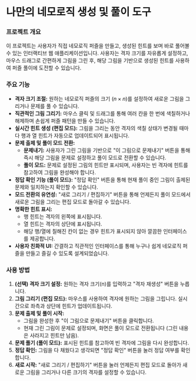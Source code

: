 # 나만의 네모로직 생성 및 풀이 도구

### 프로젝트 개요

이 프로젝트는 사용자가 직접 네모로직 퍼즐을 만들고, 생성된 힌트를 보며 바로 풀어볼 수 있는 인터랙티브 웹 애플리케이션입니다. 사용자는 격자 크기를 자유롭게 설정하고, 마우스 드래그로 간편하게 그림을 그린 후, 해당 그림을 기반으로 생성된 힌트를 사용하여 퍼즐 풀이에 도전할 수 있습니다.

### 주요 기능

- **격자 크기 조절:** 원하는 네모로직 퍼즐의 크기 ($n \times n$)를 설정하여 새로운 그림을 그리거나 문제를 풀 수 있습니다.
- **직관적인 그림 그리기:** 마우스 클릭 및 드래그를 통해 여러 칸을 한 번에 색칠하거나 해제하며 손쉽게 퍼즐 패턴을 만들 수 있습니다.
- **실시간 힌트 생성 (편집 모드):** 그림을 그리는 동안 격자의 색칠 상태가 변경될 때마다 행과 열 힌트가 자동으로 업데이트되어 표시됩니다.
- **문제 출제 및 풀이 모드 전환:**
  - **문제내기:** 사용자가 그린 그림을 기반으로 "이 그림으로 문제내기" 버튼을 통해 즉시 해당 그림을 문제로 설정하고 풀이 모드로 전환할 수 있습니다.
  - **풀이 모드:** 문제로 설정된 그림의 힌트만 표시되며, 사용자는 빈 격자에 힌트를 참고하여 그림을 완성해야 합니다.
- **정답 확인 기능 (풀이 모드):** "정답 확인" 버튼을 통해 현재 풀이 중인 그림이 출제된 문제와 일치하는지 확인할 수 있습니다.
- **모드 전환의 유연성:** "새로 그리기 / 편집하기" 버튼을 통해 언제든지 풀이 모드에서 새로운 그림을 그리는 편집 모드로 돌아갈 수 있습니다.
- **명확한 힌트 표시:**
  - 행 힌트는 격자의 왼쪽에 표시됩니다.
  - 열 힌트는 격자의 상단에 표시됩니다.
  - 해당 행/열에 칠해진 칸이 없는 경우 힌트가 표시되지 않아 깔끔한 인터페이스를 제공합니다.
- **사용자 친화적 UI:** 간결하고 직관적인 인터페이스를 통해 누구나 쉽게 네모로직 퍼즐을 만들고 즐길 수 있도록 설계되었습니다.

### 사용 방법

1.  **(선택) 격자 크기 설정:** 원하는 격자 크기(n)를 입력하고 "격자 재생성" 버튼을 누릅니다.
2.  **그림 그리기 (편집 모드):** 마우스를 사용하여 격자에 원하는 그림을 그립니다. 실시간으로 좌측과 상단에 힌트가 업데이트됩니다.
3.  **문제 출제 및 풀이 시작:**
    - 그림을 완성한 후 "이 그림으로 문제내기" 버튼을 클릭합니다.
    - 현재 그린 그림이 문제로 설정되며, 화면은 풀이 모드로 전환됩니다 (그린 내용은 사라지고 힌트만 남음).
4.  **문제 풀기 (풀이 모드):** 표시된 힌트를 참고하여 빈 격자에 그림을 다시 완성합니다.
5.  **정답 확인:** 그림을 다 채웠다고 생각되면 "정답 확인" 버튼을 눌러 정답 여부를 확인합니다.
6.  **새로 시작:** "새로 그리기 / 편집하기" 버튼을 눌러 언제든지 편집 모드로 돌아가 새로운 그림을 그리거나 다른 크기의 격자를 설정할 수 있습니다.
